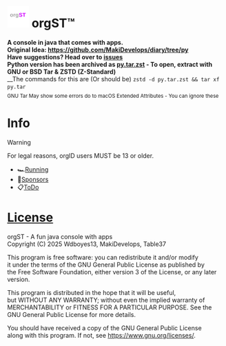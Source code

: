 # <img src="logo.svg" alt="orgST Logo" width="50"/>  orgST™
  
__A console in java that comes with apps.__  
__Original Idea: https://github.com/MakiDevelops/diary/tree/py__   
__Have suggestions? Head over to [issues](https://github.com/org-ST/orgST/issues)__  
__Python version has been archived as [py.tar.zst](https://github.com/org-ST/orgST/raw/refs/heads/main/py.tar.zst) - To open, extract with GNU or BSD Tar & ZSTD (Z-Standard)__  
__The commands for this are (Or should be) `zstd -d py.tar.zst && tar xf py.tar`  
<sub>GNU Tar May show some errors do to macOS Extended Attributes - You can ignore these</sub>
  
# Info
>[!WARNING]
> For legal reasons, orgID users MUST be 13 or older.
  
- 🏎️[Running](docs/Running.md)
- 💸[Sponsors](docs/Sponsors.md)  
- 📋[ToDo](docs/TODO.MD)
  
# [License](LICENSE)
orgST - A fun java console with apps  
Copyright (C) 2025  Wdboyes13, MakiDevelops, Table37  
  
This program is free software: you can redistribute it and/or modify  
it under the terms of the GNU General Public License as published by  
the Free Software Foundation, either version 3 of the License, or any later version.  
  
This program is distributed in the hope that it will be useful,  
but WITHOUT ANY WARRANTY; without even the implied warranty of  
MERCHANTABILITY or FITNESS FOR A PARTICULAR PURPOSE.  See the  
GNU General Public License for more details.  
  
You should have received a copy of the GNU General Public License  
along with this program.  If not, see https://www.gnu.org/licenses/.
